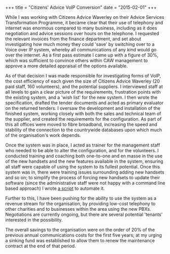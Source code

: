 +++
title = "Citizens' Advice VoIP Conversion"
date = "2015-02-01"
+++

While I was working with Citizens Advice Waverley on their Advice Services Transformation Programme, it became clear that their use of telephony and internet was enormous compared to many business, including as it does negotiation and advice sessions over hours on the telephone. I requested the relevant invoices from the finance department, and set about investigating how much money they could 'save' by switching over to a Voice over IP system, whereby all communications of any kind would go over the internet. As a first pass estimate I came up with a figure of 30%, which was sufficient to convince others within CAW management to approve a more detailed appraisal of the options available.

As of that decision I was made responsible for investigating forms of VoIP, the cost efficiency of each given the size of Citizens Advice Waverley (20 paid staff, 160 volunteers), and the potential suppliers. I interviewed staff at all levels to gain a clear picture of the requirements, frustration points with the existing system, and a 'wish list' for the new system. I then wrote the specification, drafted the tender documents and acted as primary evaluator on the returned tenders. I oversaw the development and installation of the finished system, working closely with both the sales and technical team of the supplier, and created the requirements for the configuration. As part of this all offices were moved to fibre broadband, increasing the speed and stability of the connection to the countrywide databases upon which much of the organisation's work depends.

Once the system was in place, I acted as trainer for the management staff who needed to be able to alter the configuration, and for the volunteers. I conducted training and coaching both one-to-one and en masse in the use of the new handsets and the new features available in the system, ensuring all staff were capable of using the system to its fullest potential. Once this system was in, there were training issues surrounding adding new handsets and so on; to simplify the process of forcing new handsets to update their software (since the administrative staff were not happy with a command line based approach) I wrote [a script](https://github.com/Xymist/phone-update-script) to automate it.

Further to this, I have been pushing for the ability to use the system as a revenue stream for the organisation, by providing low-cost telephony to other charities and to businesses within the area using the new PBXs. Negotiations are currently ongoing, but there are several potential 'tenants' interested in the possibility.

The overall savings to the organisation were on the order of 20% of the previous annual communications costs for the first five years; at my urging a sinking fund was established to allow them to renew the maintenance contract at the end of that period.

